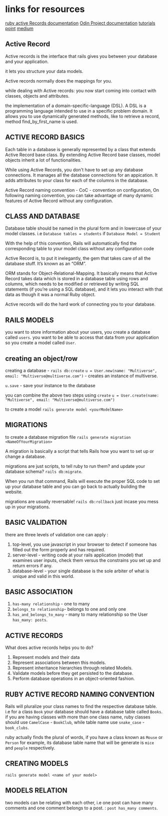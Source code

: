 # links for resources

[ruby active Records documentation](https://guides.rubyonrails.org/active_record_basics.html#schema-conventions)
[Odin Project documentation](https://www.theodinproject.com/lessons/ruby-on-rails-active-record-basics)
[tutorials point](https://www.tutorialspoint.com/ruby-on-rails/rails-active-records.htm)
[medium](https://medium.com/oceanize-geeks/the-active-record-and-data-mappers-of-orm-pattern-eefb8262b7bb#:~:text=Active%20Record%3A%20The%20Web's%20Favorite,to%20the%20table%20upon%20save.)

## Active Record

Active records is the interface that rails gives you between your database and your application.

it lets you structure your data models.

Active records normally does the mappings for you.

while dealing with Active records: you now start coming into contact with classes, objects and attributes.

the implementation of a domain-specific-language (DSL). A DSL is a programming language intended to use in a specific problem domain. It allows you to use dynamically generated methods, like to retrieve a record, method find_by_first_name is used.

## ACTIVE RECORD BASICS

Each table in a database is generally represented by a class that extends Active Record base class. By extending Active Record base classes, model objects inherit a lot of functionalities.

While using Active Records, you don't have to set up any database connections. It manages all the database connections for an appication. It adds attributes to your class for each of the columns in the database.

Active Record naming convention - CoC - convention on configuration, On following naming convention, you can take advantage of many dynamic features of Active Record without any configuration.

## CLASS AND DATABASE

Database table should be named in the plural form and in lowercase of your model classes. i.e `Database tables = students` if `Database Model = Student`

With the help of this convention, Rails will automatically find the corresponding table to your model class without any configuration code

Active Record is, to put it inelegantly, the gem that takes care of all the database stuff. It’s known as an “ORM”.

ORM stands for Object-Relational-Mapping. It basically means that Active Record takes data which is stored in a database table using rows and columns, which needs to be modified or retrieved by writing SQL statements (if you’re using a SQL database), and it lets you interact with that data as though it was a normal Ruby object.

Active records will do the hard work of connecting you to your database.

## RAILS MODELS

you want to store information about your users, you create a database called `users`.
you want to be able to access that data from your application so you create a model called `User`.

## creating an object/row

creating a database - `rails db:create`
`u = User.new(name: "Multiverse", email: "Multiverse@multiverse.com")`  - creates an instance of multiverse.

`u.save` - save your instance to the database

you can combine the above two steps using `create`
`u = User.create(name: "Multiverse", email: "Multiverse@multiverse.com")`

to create a model `rails generate model <yourModelName>`

## MIGRATIONS

to create a database migration file `rails generate migration <NameOfYourMigration>`

A migration is basically a script that tells Rails how you want to set up or change a database.

migrations are just scripts, to tell ruby to run them? and update your database schema? `rails db:migrate`.

When you run that command, Rails will execute the proper SQL code to set up your database table and you can go back to actually building the website.

migrations are usually reversable! `rails db:rollback` just incase you mess up in your migrations.

## BASIC VALIDATION

there are three levels of validation one can apply :

1. top-level, you use javascript in your browser to detect if someone has filled out the form properly and has required.
2. server-level - writing code at your rails application (model) that examines user inputs, check them versus the constrains you set up and return errors if any.
3. database-level - your single database is the sole arbiter of what is unique and valid in this world.

## BASIC ASSOCIATION

1. `has-many relationship` - one to many
2. `belongs_to relationship`- belongs to one and only one
3. `has_and_belongs_to_many` - many to many relationship
so the User `has_many: posts`.

## ACTIVE RECORDS

What does active records helps you to do?

1. Represent models and their data
2. Represent associations between this models.
3. Represent inheritance hierarchies through related Models.
4. Validate models before they get persisted to the database.
5. Perform database operations in an object-oriented fashion.

## RUBY ACTIVE RECORD NAMING CONVENTION

Rails will pluralize your class names to find the respective database table.
i.e for a class `Book` your database should have a database table called `Books`.
if you are having classes with more than one class name, ruby classes should use `CamelCase` - `BookClub`, while table name use `snake_case` - `book_clubs`.

ruby actually finds the plural of words, if you have a class known as `Mouse` or `Person` for example, its database table name that will be generate is `mice` and `people` respectively.

## CREATING MODELS

`rails generate model <name of your model>`

## MODELS RELATION

two models can be relating with each other, i.e one post can have many comments and one comment belongs to a post.
: `post has_many comments`.

